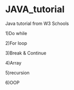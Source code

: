 # JAVA_tutorial
Java tutorial from W3 Schools

1)Do while

2)For loop

3)Break & Continue

4)Array

5)recursion

6)OOP
